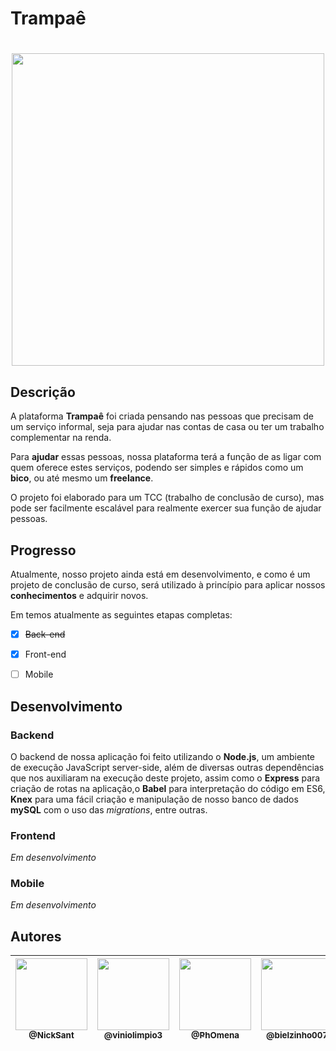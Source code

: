 # Trampaê
<h1 align="center"> <img src="https://i.imgur.com/3Tsit3O.png" width="500" align="center"> </h1>


## Descrição

A plataforma **Trampaê** foi criada pensando nas pessoas que precisam de um serviço informal, seja para ajudar nas contas de casa ou ter um trabalho complementar na renda. 

Para **ajudar** essas pessoas, nossa plataforma terá a função de as ligar com quem oferece estes serviços, podendo ser simples e rápidos como um **bico**, ou até mesmo um **freelance**. 

O projeto foi elaborado para um TCC (trabalho de conclusão de curso), mas pode ser facilmente escalável para realmente exercer sua função de ajudar pessoas.

## Progresso

Atualmente, nosso projeto ainda está em desenvolvimento, e como é um projeto de conclusão de curso, será utilizado à princípio para aplicar nossos **conhecimentos** e adquirir novos.

Em temos atualmente as seguintes etapas completas:
 - [x] ~~Back-end~~
 - [x]  Front-end
 - [ ]  Mobile
 

## Desenvolvimento

### Backend
O backend de nossa aplicação foi feito utilizando o **Node.js**, um ambiente de execução JavaScript server-side, além de diversas outras dependências que nos auxiliaram na execução deste projeto, assim como o **Express** para criação de rotas na aplicação,o **Babel** para interpretação do código em ES6, **Knex** para uma fácil criação e manipulação de nosso banco de dados **mySQL** com o uso das *migrations*, entre outras.

### Frontend
*Em desenvolvimento*

### Mobile
*Em desenvolvimento*


## Autores

|  [<img src="https://avatars0.githubusercontent.com/u/60119543?s=460&u=09214c01e7ab88ecf78eeefcaa8bc6cfc63a3386&v=4" width=115><br><sub>@NickSant</sub>](https://github.com/NickSant) | [<img src="https://avatars0.githubusercontent.com/u/56204477?s=460&u=c28c1517802d462612ae345b0c992cbf4f825637&v=4" width=115><br><sub>@viniolimpio3</sub>](https://github.com/viniolimpio3) | [<img src="https://avatars3.githubusercontent.com/u/62610767?s=460&u=f56c1ddf7e562aa7bfb395e9349200902e682113&v=4" width=115><br><sub>@PhOmena</sub>](https://github.com/PhOmena) | [<img src="https://avatars1.githubusercontent.com/u/64490162?s=460&v=4" width=115><br><sub>@bielzinho007</sub>](https://github.com/bielzinho007)
| :---: | :---: | :--: | :--: |
